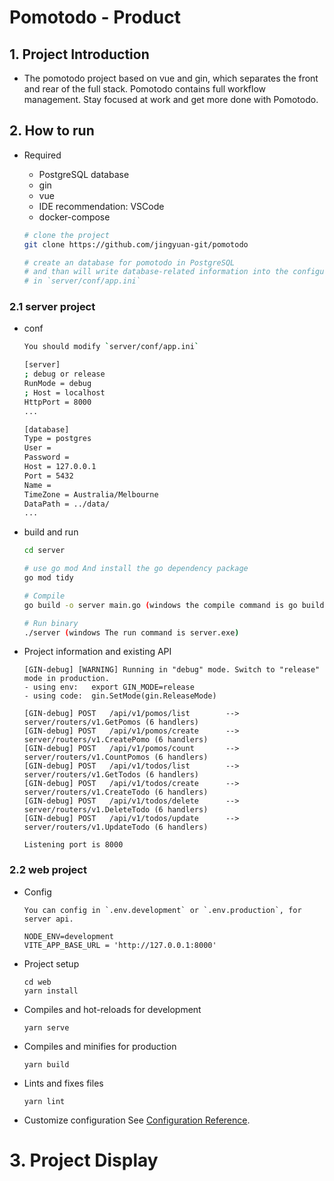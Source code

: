 # Pomotodo - Product 

## 1. Project Introduction
    
   - The pomotodo project based on vue and gin, which separates the front and rear of the full stack. Pomotodo contains full workflow management. Stay focused at work and get more done with Pomotodo.

## 2. How to run

-  Required

   - PostgreSQL database
   - gin
   - vue
   - IDE recommendation: VSCode
   - docker-compose
  

    ```bash
    # clone the project
    git clone https://github.com/jingyuan-git/pomotodo

    # create an database for pomotodo in PostgreSQL
    # and than will write database-related information into the configuration
    # in `server/conf/app.ini`
    ``` 

### 2.1 server project

- conf

    ```bash
    You should modify `server/conf/app.ini`

    [server]
    ; debug or release
    RunMode = debug
    ; Host = localhost
    HttpPort = 8000
    ...

    [database]
    Type = postgres
    User = 
    Password = 
    Host = 127.0.0.1
    Port = 5432
    Name = 
    TimeZone = Australia/Melbourne
    DataPath = ../data/
    ...
    ```

- build and run

    ``` bash
    cd server

    # use go mod And install the go dependency package
    go mod tidy

    # Compile 
    go build -o server main.go (windows the compile command is go build -o server.exe main.go )

    # Run binary
    ./server (windows The run command is server.exe)
    ```

- Project information and existing API

    ```
    [GIN-debug] [WARNING] Running in "debug" mode. Switch to "release" mode in production.
    - using env:   export GIN_MODE=release
    - using code:  gin.SetMode(gin.ReleaseMode)

    [GIN-debug] POST   /api/v1/pomos/list        --> server/routers/v1.GetPomos (6 handlers)
    [GIN-debug] POST   /api/v1/pomos/create      --> server/routers/v1.CreatePomo (6 handlers)
    [GIN-debug] POST   /api/v1/pomos/count       --> server/routers/v1.CountPomos (6 handlers)
    [GIN-debug] POST   /api/v1/todos/list        --> server/routers/v1.GetTodos (6 handlers)
    [GIN-debug] POST   /api/v1/todos/create      --> server/routers/v1.CreateTodo (6 handlers)
    [GIN-debug] POST   /api/v1/todos/delete      --> server/routers/v1.DeleteTodo (6 handlers)
    [GIN-debug] POST   /api/v1/todos/update      --> server/routers/v1.UpdateTodo (6 handlers)

    Listening port is 8000
    ```

### 2.2 web project

- Config
    ```
    You can config in `.env.development` or `.env.production`, for server api.

    NODE_ENV=development
    VITE_APP_BASE_URL = 'http://127.0.0.1:8000'
    ```

- Project setup
    ```
    cd web
    yarn install
    ```

- Compiles and hot-reloads for development
    ```
    yarn serve
    ```

- Compiles and minifies for production
    ```
    yarn build
    ```

- Lints and fixes files
    ```
    yarn lint
    ```

- Customize configuration
See [Configuration Reference](https://cli.vuejs.org/config/).

# 3. Project Display

